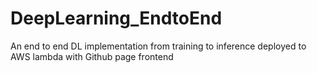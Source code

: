 # DeepLearning_EndtoEnd
An end to end DL implementation from training to inference deployed to AWS lambda with Github page frontend
